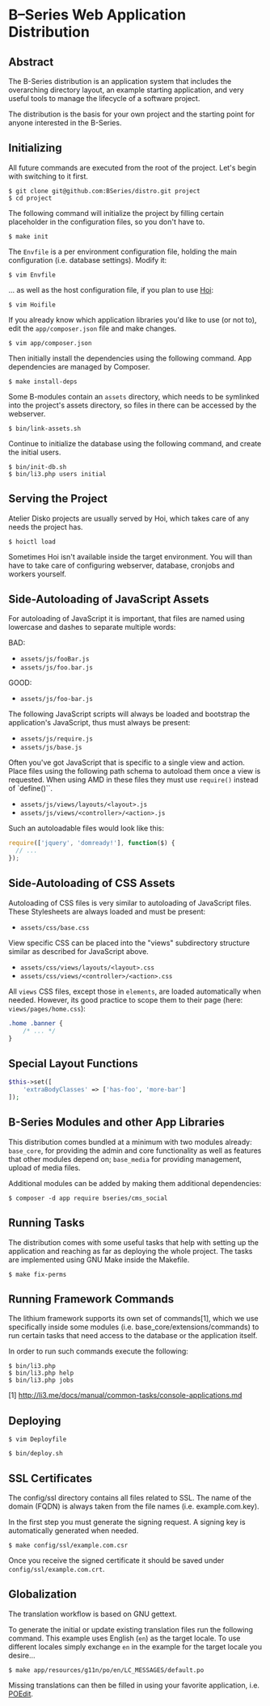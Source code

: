 # B–Series Web Application Distribution

## Abstract

The B-Series distribution is an application system that includes the overarching directory layout, an example starting application, and very useful tools to manage the lifecycle of a software project.

The distribution is the basis for your own project and the starting point for anyone interested in the B-Series.

## Initializing

All future commands are executed from the root of the project. Let's begin with switching to it first.
```
$ git clone git@github.com:BSeries/distro.git project
$ cd project
```

The following command will initialize the project by filling certain placeholder in the configuration files, so you don't have to.
```
$ make init
```

The `Envfile` is a per environment configuration file, holding the main configuration (i.e. database settings). Modify it:
```
$ vim Envfile
```

... as well as the host configuration file, if you plan to use [Hoi](https://github.com/atelierdisko/hoi):
```
$ vim Hoifile
```

If you already know which application libraries you'd like to use (or not to), edit the `app/composer.json` file and make changes.
```
$ vim app/composer.json
```

Then initially install the dependencies using the following command. App dependencies are managed by Composer.
```
$ make install-deps
```

Some B-modules contain an `assets` directory, which needs to be symlinked into the project's assets directory, so files in there can be accessed by the webserver.
```
$ bin/link-assets.sh
```

Continue to initialize the database using the following command, and create the initial users.
```
$ bin/init-db.sh
$ bin/li3.php users initial
```

## Serving the Project

Atelier Disko projects are usually served by Hoi, which
takes care of any needs the project has.
```
$ hoictl load
```

Sometimes Hoi isn't available inside the target environment.
You will than have to take care of configuring webserver,
database, cronjobs and workers yourself.

## Side-Autoloading of JavaScript Assets

For autoloading of JavaScript it is important, that
files are named using lowercase and dashes to separate multiple
words:

BAD:
  - `assets/js/fooBar.js`
  - `assets/js/foo.bar.js`

GOOD:
  - `assets/js/foo-bar.js`

The following JavaScript scripts will always be loaded and bootstrap the application's JavaScript, thus must always be present:

  - `assets/js/require.js`
  - `assets/js/base.js`

Often you've got JavaScript that is specific to a single view and action. Place files using the following path schema to autoload them once a view is requested. When using AMD in these files they must use `require()` instead of `define()``.

  - `assets/js/views/layouts/<layout>.js`
  - `assets/js/views/<controller>/<action>.js`

Such an autoloadable files would look like this:
```javascript
require(['jquery', 'domready!'], function($) {
  // ...
});
```

## Side-Autoloading of CSS Assets

Autoloading of CSS files is very similar to autoloading of JavaScript files. These Stylesheets are always loaded and must be present:

  - `assets/css/base.css`

View specific CSS can be placed into the "views" subdirectory structure similar as described for JavaScript above.

  - `assets/css/views/layouts/<layout>.css`
  - `assets/css/views/<controller>/<action>.css`

All `views` CSS files, except those in `elements`, are loaded automatically when needed. However, its good practice to
scope them to their page (here: `views/pages/home.css`):

```css
.home .banner {
	/* ... */
}
```

## Special Layout Functions

```php
$this->set([
	'extraBodyClasses' => ['has-foo', 'more-bar']
]);
```

## B-Series Modules and other App Libraries

This distribution comes bundled at a minimum with two modules already: `base_core`, for providing the admin and core functionality as well as features that other modules depend on; `base_media` for providing management, upload of media files.

Additional modules can be added by making them additional dependencies:

```
$ composer -d app require bseries/cms_social
```

## Running Tasks

The distribution comes with some useful tasks that help with setting up the application and reaching as far as deploying the whole project. The tasks are implemented using GNU Make inside the Makefile.

```
$ make fix-perms
```

## Running Framework Commands

The lithium framework supports its own set of commands[1], which we use specifically inside some modules (i.e. base_core/extensions/commands) to run certain tasks that need access to the database or the application itself.

In order to run such commands execute the following:

```
$ bin/li3.php
$ bin/li3.php help
$ bin/li3.php jobs
```

[1] http://li3.me/docs/manual/common-tasks/console-applications.md

## Deploying

```
$ vim Deployfile
```

```
$ bin/deploy.sh
```

## SSL Certificates

The config/ssl directory contains all files related to SSL. The name of the domain (FQDN) is always taken from the file names (i.e. example.com.key).

In the first step you must generate the signing request. A signing key is automatically generated when needed.
```
$ make config/ssl/example.com.csr
```

Once you receive the signed certificate it should be saved under
`config/ssl/example.com.crt`.

## Globalization

The translation workflow is based on GNU gettext.

To generate the initial or update existing translation files run the following command. This example uses English (`en`) as the target locale. To use different locales simply exchange `en` in the example for the target locale you desire...

```
$ make app/resources/g11n/po/en/LC_MESSAGES/default.po
```

Missing translations can then be filled in using your favorite application, i.e. [POEdit](https://poedit.net/).
